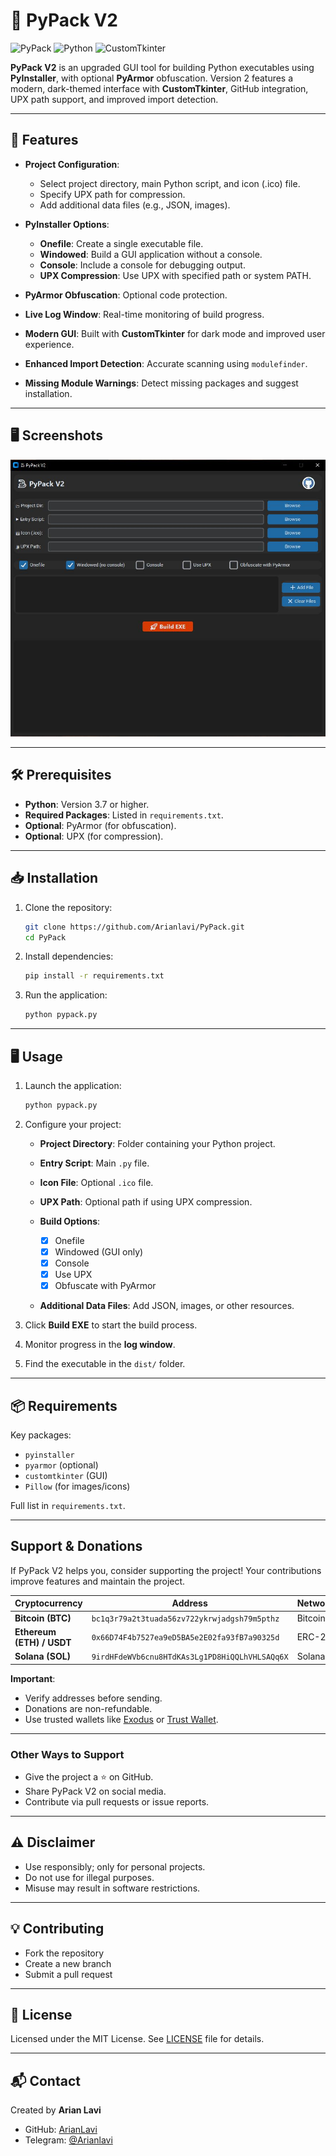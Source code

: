 # 🐍 PyPack V2

![PyPack](https://img.shields.io/badge/Status-Active-brightgreen)
![Python](https://img.shields.io/badge/Python-3.10+-blue)
![CustomTkinter](https://img.shields.io/badge/GUI-CustomTkinter-lightgrey)

**PyPack V2** is an upgraded GUI tool for building Python executables using **PyInstaller**, with optional **PyArmor** obfuscation. Version 2 features a modern, dark-themed interface with **CustomTkinter**, GitHub integration, UPX path support, and improved import detection.

---

## 🚀 Features

* **Project Configuration**:

  * Select project directory, main Python script, and icon (.ico) file.
  * Specify UPX path for compression.
  * Add additional data files (e.g., JSON, images).
* **PyInstaller Options**:

  * **Onefile**: Create a single executable file.
  * **Windowed**: Build a GUI application without a console.
  * **Console**: Include a console for debugging output.
  * **UPX Compression**: Use UPX with specified path or system PATH.
* **PyArmor Obfuscation**: Optional code protection.
* **Live Log Window**: Real-time monitoring of build progress.
* **Modern GUI**: Built with **CustomTkinter** for dark mode and improved user experience.
* **Enhanced Import Detection**: Accurate scanning using `modulefinder`.
* **Missing Module Warnings**: Detect missing packages and suggest installation.

---

## 🖥️ Screenshots

![App Screenshot](app.png)

---

## 🛠 Prerequisites

* **Python**: Version 3.7 or higher.
* **Required Packages**: Listed in `requirements.txt`.
* **Optional**: PyArmor (for obfuscation).
* **Optional**: UPX (for compression).

---

## 📥 Installation

1. Clone the repository:

   ```bash
   git clone https://github.com/Arianlavi/PyPack.git
   cd PyPack
   ```
2. Install dependencies:

   ```bash
   pip install -r requirements.txt
   ```
3. Run the application:

   ```bash
   python pypack.py
   ```

---

## 🖥 Usage

1. Launch the application:

   ```bash
   python pypack.py
   ```
2. Configure your project:

   * **Project Directory**: Folder containing your Python project.
   * **Entry Script**: Main `.py` file.
   * **Icon File**: Optional `.ico` file.
   * **UPX Path**: Optional path if using UPX compression.
   * **Build Options**:

     * [x] Onefile
     * [x] Windowed (GUI only)
     * [x] Console
     * [x] Use UPX
     * [x] Obfuscate with PyArmor
   * **Additional Data Files**: Add JSON, images, or other resources.
3. Click **Build EXE** to start the build process.
4. Monitor progress in the **log window**.
5. Find the executable in the `dist/` folder.

---

## 📦 Requirements

Key packages:

* `pyinstaller`
* `pyarmor` (optional)
* `customtkinter` (GUI)
* `Pillow` (for images/icons)

Full list in `requirements.txt`.

---

## Support & Donations

If PyPack V2 helps you, consider supporting the project! Your contributions improve features and maintain the project.

| Cryptocurrency            | Address                                        | Network |
| ------------------------- | ---------------------------------------------- | ------- |
| **Bitcoin (BTC)**         | `bc1q3r79a2t3tuada56zv722ykrwjadgsh79m5pthz`   | Bitcoin |
| **Ethereum (ETH) / USDT** | `0x66D74F4b7527ea9eD5BA5e2E02fa93fB7a90325d`   | ERC-20  |
| **Solana (SOL)**          | `9irdHFdeWVb6cnu8HTdKAs3Lg1PD8HiQQLhVHLSAQq6X` | Solana  |

**Important**:

* Verify addresses before sending.
* Donations are non-refundable.
* Use trusted wallets like [Exodus](https://exodus.com) or [Trust Wallet](https://trustwallet.com).

---

### Other Ways to Support

* Give the project a ⭐ on GitHub.
* Share PyPack V2 on social media.
* Contribute via pull requests or issue reports.

---

## ⚠️ Disclaimer

* Use responsibly; only for personal projects.
* Do not use for illegal purposes.
* Misuse may result in software restrictions.

---

## 💡 Contributing

* Fork the repository
* Create a new branch
* Submit a pull request

---

## 📄 License

Licensed under the MIT License. See [LICENSE](LICENSE) file for details.

---

## 📬 Contact

Created by **Arian Lavi**

* GitHub: [ArianLavi](https://github.com/arianlavi)
* Telegram: [@Arianlavi](https://t.me/Arianlvi)
